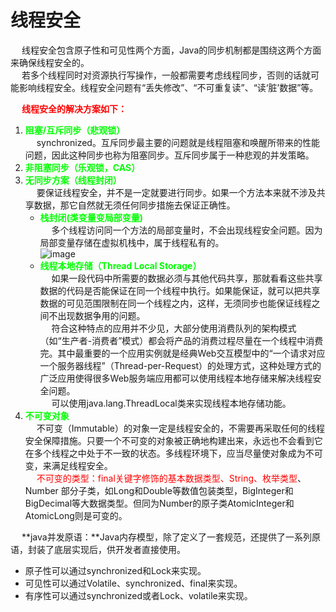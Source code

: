 

# 线程安全
<!-- 
“非线程安全”其实会在多个线程对同一个对象中的实例 变量进行并发访问时发生，产生的后果就是“脏读”，也就是取到的数据其实是被更改过的。 而“线程安全”就是以获得的实例变量的值是经过同步处理的，不会出现脏读的现象。

因为线程的封闭阿粉错失了一份非常不错的工作 
https://mp.weixin.qq.com/s/3PfvkKKtH48XbMEtab2Z_g
-->
&emsp; 线程安全包含原子性和可见性两个方面，Java的同步机制都是围绕这两个方面来确保线程安全的。  
&emsp; 若多个线程同时对资源执行写操作，一般都需要考虑线程同步，否则的话就可能影响线程安全。线程安全问题有“丢失修改”、“不可重复读”、“读‘脏’数据”等。  

&emsp; **<font color = "red">线程安全的解决方案如下：</font>**  
1. **<font color = "lime">阻塞/互斥同步（悲观锁）</font>**   
&emsp; synchronized。互斥同步最主要的问题就是线程阻塞和唤醒所带来的性能问题，因此这种同步也称为阻塞同步。互斥同步属于一种悲观的并发策略。  
2. **<font color = "lime">非阻塞同步（乐观锁，CAS）</font>** 
3. **<font color = "lime">无同步方案（线程封闭）</font>**   
&emsp; 要保证线程安全，并不是一定就要进行同步。如果一个方法本来就不涉及共享数据，那它自然就无须任何同步措施去保证正确性。  
    * **<font color = "lime">栈封闭(类变量变局部变量)</font>**  
    &emsp; 多个线程访问同一个方法的局部变量时，不会出现线程安全问题。因为局部变量存储在虚拟机栈中，属于线程私有的。  
    ![image](https://gitee.com/wt1814/pic-host/raw/master/images/java/concurrent/multi-9.png)   
    * **<font color = "lime">线程本地存储（Thread Local Storage）</font>**  
    &emsp; 如果一段代码中所需要的数据必须与其他代码共享，那就看看这些共享数据的代码是否能保证在同一个线程中执行。如果能保证，就可以把共享数据的可见范围限制在同一个线程之内，这样，无须同步也能保证线程之间不出现数据争用的问题。  
    &emsp; 符合这种特点的应用并不少见，大部分使用消费队列的架构模式（如“生产者-消费者”模式）都会将产品的消费过程尽量在一个线程中消费完。其中最重要的一个应用实例就是经典Web交互模型中的“一个请求对应一个服务器线程”（Thread-per-Request）的处理方式，这种处理方式的广泛应用使得很多Web服务端应用都可以使用线程本地存储来解决线程安全问题。  
    &emsp; 可以使用java.lang.ThreadLocal类来实现线程本地存储功能。  
4. **<font color = "lime">不可变对象</font>**   
&emsp; 不可变（Immutable）的对象一定是线程安全的，不需要再采取任何的线程安全保障措施。只要一个不可变的对象被正确地构建出来，永远也不会看到它在多个线程之中处于不一致的状态。多线程环境下，应当尽量使对象成为不可变，来满足线程安全。  
&emsp; <font color = "red">不可变的类型：final关键字修饰的基本数据类型、String、枚举类型</font>、Number 部分子类，如Long和Double等数值包装类型，BigInteger和BigDecimal等大数据类型。但同为Number的原子类AtomicInteger和AtomicLong则是可变的。    


&emsp; **java并发原语：**Java内存模型，除了定义了一套规范，还提供了一系列原语，封装了底层实现后，供开发者直接使用。  

* 原子性可以通过synchronized和Lock来实现。  
* 可见性可以通过Volatile、synchronized、final来实现。  
* 有序性可以通过synchronized或者Lock、volatile来实现。  

<!-- 

当访问共享的可变数据时，通常需要使用同步。一种避免使用同步的方式就是不共 享数据。如果仅在单线程内访问数据，就不需要同步。这种技术被称为线程封闭（Thread Confinement)，它是实现线程安全性的最简单方式之一。当某个对象封闭在一个线程中时，这 种用法将自动实现线程安全性，即使被封闭的对象本身不是线程安全的。


Java语言及其核心库提供了一些机制来帮助维持线程封闭性，例如局部变量和ThreadLocal类  
栈封闭是线程封闭的一种特例，在栈封闭中，只能通过局部变量才能访问对象。正如封 装能使得代码更容易维持不变性条件那样，同步变量也能使对象更易于封闭在线程中。局部变 量的固有属性之一就是封闭在执行线程中。它们位于执行线程的栈中，其他线程无法访问这个 栈。栈封闭（也被称为线程内部使用或者线程局部使用，不要与核心类库中的ThreadLocal混 淆）比Ad-hoc线程封闭更易于维护，也更加健壮。  
维持线程封闭性的一种更规范方法是使用ThreadLocal,这个类能使线程中的某个值与保存值 的对象关联起来。
-->

